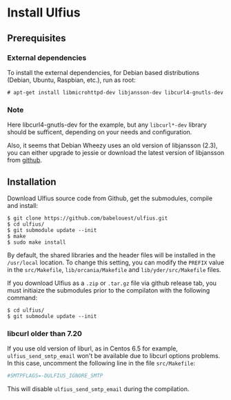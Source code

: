 # Install Ulfius

## Prerequisites

### External dependencies

To install the external dependencies, for Debian based distributions (Debian, Ubuntu, Raspbian, etc.), run as root:

```shell
# apt-get install libmicrohttpd-dev libjansson-dev libcurl4-gnutls-dev
```

### Note

Here libcurl4-gnutls-dev for the example, but any `libcurl*-dev` library should be sufficent, depending on your needs and configuration.

Also, it seems that Debian Wheezy uses an old version of libjansson (2.3), you can either upgrade to jessie or download the latest version of libjansson from [github](https://github.com/akheron/jansson).

## Installation

Download Ulfius source code from Github, get the submodules, compile and install:

```shell
$ git clone https://github.com/babelouest/ulfius.git
$ cd ulfius/
$ git submodule update --init
$ make
$ sudo make install
```

By default, the shared libraries and the header files will be installed in the `/usr/local` location. To change this setting, you can modify the `PREFIX` value in the `src/Makefile`, `lib/orcania/Makefile` and `lib/yder/src/Makefile` files.

If you download Ulfius as a `.zip` or `.tar.gz` file via github release tab, you must initiaize the submodules prior to the compilaton with the following command:

```shell
$ cd ulfius/
$ git submodule update --init
```

### libcurl older than 7.20

If you use old version of liburl, as in Centos 6.5 for example, `ulfius_send_smtp_email` won't be available due to libcurl options problems. In this case, uncomment the following line in the file `src/Makefile`:

```Makefile
#SMTPFLAGS=-DULFIUS_IGNORE_SMTP
```

This will disable `ulfius_send_smtp_email` during the compilation.
